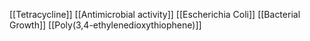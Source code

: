 [[Tetracycline]]
[[Antimicrobial activity]]
[[Escherichia Coli]]
[[Bacterial Growth]]
[[Poly(3,4-ethylenedioxythiophene)]]
